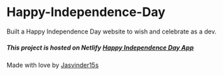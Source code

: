 # Happy-Independence-Day
Built a Happy Independence Day website to wish and celebrate as a dev.

##### This project is hosted on Netlify [Happy Independence Day App](https://happy-independence-day.netlify.app/)

Made with love by [Jasvinder15s](https://github.com/Jasvinder15s)
